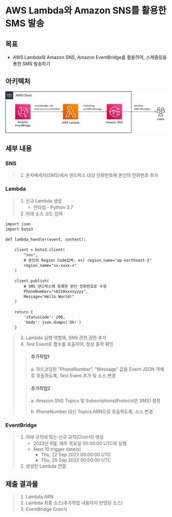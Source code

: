 # AWS Lambda와 Amazon SNS를 활용한 SMS 발송

## 목표
* AWS Lambda와 Amazon SNS, Amazon EventBridge를 활용하여, 스케줄링을 통한 SMS 발송하기

## 아키텍처
![sending-sms](./sending-sms.png)

## 세부 내용
### SNS
> 1. 문자메세지(SMS)에서 샌드박스 대상 전화번호에 본인의 전화번호 추가

### Lambda
> 1. 신규 Lambda 생성
>     * 런타임 - Python 3.7 
> 2. 아래 소스 코드 입력
```
import json
import boto3

def lambda_handler(event, context):

    client = boto3.client(
        "sns",
        # 본인의 Region Code입력. ex) region_name="ap-northeast-2"
    	region_name="xx-xxxx-x"
    )
    
    client.publish(
		# SMS 샌드박스에 등록한 본인 전화번호로 수정
        PhoneNumber="+8210xxxxyyyy",
        Message="Hello World!"
    )

    return {
        'statusCode': 200,
        'body': json.dumps('Ok!')
    }
```
> 3. Lambda 실행 역할에, SNS 관련 권한 추가
> 4. Test Event로 함수를 호출하여, 정상 동작 확인
>
> > #### 추가작업1
> > 
> > a. 하드코딩된 "PhoneNumber", "Message" 값을 Event JSON 객체로 호출하도록, Test Event 추가 및 소스 변경
>
> > #### 추가작업2
> > 
> > a. Amazon SNS Topics 및 Subscriptions(Protocol은 SMS) 설정
> > 
> > b. PhoneNumber 대신 Topics ARN으로 호출하도록, 소스 변경

### EventBridge
> 1. 아래 규칙에 맞는 신규 규칙(Cron식) 생성
>     * 2022년 9월, 매주 목요일 00:00:00 UTC에 실행
>     * Next 10 trigger date(s)
>         * Thu, 22 Sep 2022 00:00:00 UTC 
>         * Thu, 29 Sep 2022 00:00:00 UTC 
> 2. 생성한 Lambda 연결

## 제출 결과물
> 1. Lambda ARN	
> 2. Lambda 최종 소스(추가작업 내용까지 반영된 소스)
> 3. EventBridge Cron식
